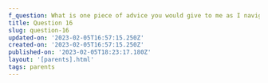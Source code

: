 ```yaml
---
f_question: What is one piece of advice you would give to me as I navigate adulthood?
title: Question 16
slug: question-16
updated-on: '2023-02-05T16:57:15.250Z'
created-on: '2023-02-05T16:57:15.250Z'
published-on: '2023-02-05T18:23:17.180Z'
layout: '[parents].html'
tags: parents
---
```



